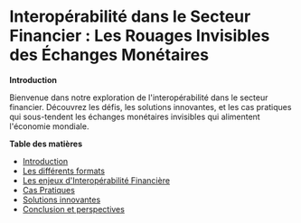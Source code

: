 # **Interopérabilité dans le Secteur Financier : Les Rouages Invisibles des Échanges Monétaires**

**Introduction**

Bienvenue dans notre exploration de l'interopérabilité dans le secteur financier. Découvrez les défis, les solutions innovantes, et les cas pratiques qui sous-tendent les échanges monétaires invisibles qui alimentent l'économie mondiale.

**Table des matières**

* [Introduction](#introduction)
* [Les différents formats](#formats)
* [Les enjeux d'Interopérabilité Financière](#enjeux)
* [Cas Pratiques](#caspratiques)
* [Solutions innovantes](#solutions)
* [Conclusion et perspectives](#conclusion)
<!--stackedit_data:
eyJoaXN0b3J5IjpbMTU1MTA3MjQwM119
-->